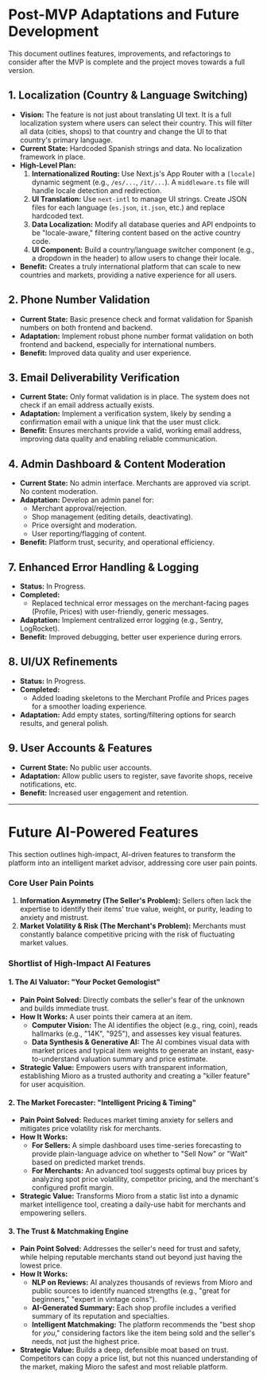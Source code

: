 # Post-MVP Adaptations and Future Development

This document outlines features, improvements, and refactorings to consider after the MVP is complete and the project moves towards a full version.

## 1. Localization (Country & Language Switching)
- **Vision:** The feature is not just about translating UI text. It is a full localization system where users can select their country. This will filter all data (cities, shops) to that country and change the UI to that country's primary language.
- **Current State:** Hardcoded Spanish strings and data. No localization framework in place.
- **High-Level Plan:**
    1.  **Internationalized Routing:** Use Next.js's App Router with a `[locale]` dynamic segment (e.g., `/es/...`, `/it/...`). A `middleware.ts` file will handle locale detection and redirection.
    2.  **UI Translation:** Use `next-intl` to manage UI strings. Create JSON files for each language (`es.json`, `it.json`, etc.) and replace hardcoded text.
    3.  **Data Localization:** Modify all database queries and API endpoints to be "locale-aware," filtering content based on the active country code.
    4.  **UI Component:** Build a country/language switcher component (e.g., a dropdown in the header) to allow users to change their locale.
- **Benefit:** Creates a truly international platform that can scale to new countries and markets, providing a native experience for all users.

## 2. Phone Number Validation
- **Current State:** Basic presence check and format validation for Spanish numbers on both frontend and backend.
- **Adaptation:** Implement robust phone number format validation on both frontend and backend, especially for international numbers.
- **Benefit:** Improved data quality and user experience.

## 3. Email Deliverability Verification
- **Current State:** Only format validation is in place. The system does not check if an email address actually exists.
- **Adaptation:** Implement a verification system, likely by sending a confirmation email with a unique link that the user must click.
- **Benefit:** Ensures merchants provide a valid, working email address, improving data quality and enabling reliable communication.

## 4. Admin Dashboard & Content Moderation
- **Current State:** No admin interface. Merchants are approved via script. No content moderation.
- **Adaptation:** Develop an admin panel for:
    - Merchant approval/rejection.
    - Shop management (editing details, deactivating).
    - Price oversight and moderation.
    - User reporting/flagging of content.
- **Benefit:** Platform trust, security, and operational efficiency.

## 7. Enhanced Error Handling & Logging
- **Status:** In Progress.
- **Completed:**
    - Replaced technical error messages on the merchant-facing pages (Profile, Prices) with user-friendly, generic messages.
- **Adaptation:** Implement centralized error logging (e.g., Sentry, LogRocket).
- **Benefit:** Improved debugging, better user experience during errors.

## 8. UI/UX Refinements
- **Status:** In Progress.
- **Completed:**
    - Added loading skeletons to the Merchant Profile and Prices pages for a smoother loading experience.
- **Adaptation:** Add empty states, sorting/filtering options for search results, and general polish.

## 9. User Accounts & Features
- **Current State:** No public user accounts.
- **Adaptation:** Allow public users to register, save favorite shops, receive notifications, etc.
- **Benefit:** Increased user engagement and retention.

---
# Future AI-Powered Features

This section outlines high-impact, AI-driven features to transform the platform into an intelligent market advisor, addressing core user pain points.

### Core User Pain Points
1.  **Information Asymmetry (The Seller's Problem):** Sellers often lack the expertise to identify their items' true value, weight, or purity, leading to anxiety and mistrust.
2.  **Market Volatility & Risk (The Merchant's Problem):** Merchants must constantly balance competitive pricing with the risk of fluctuating market values.

### Shortlist of High-Impact AI Features

#### 1. The AI Valuator: "Your Pocket Gemologist"
- **Pain Point Solved:** Directly combats the seller's fear of the unknown and builds immediate trust.
- **How It Works:** A user points their camera at an item.
    - **Computer Vision:** The AI identifies the object (e.g., ring, coin), reads hallmarks (e.g., "14K", "925"), and assesses key visual features.
    - **Data Synthesis & Generative AI:** The AI combines visual data with market prices and typical item weights to generate an instant, easy-to-understand valuation summary and price estimate.
- **Strategic Value:** Empowers users with transparent information, establishing Mioro as a trusted authority and creating a "killer feature" for user acquisition.

#### 2. The Market Forecaster: "Intelligent Pricing & Timing"
- **Pain Point Solved:** Reduces market timing anxiety for sellers and mitigates price volatility risk for merchants.
- **How It Works:**
    - **For Sellers:** A simple dashboard uses time-series forecasting to provide plain-language advice on whether to "Sell Now" or "Wait" based on predicted market trends.
    - **For Merchants:** An advanced tool suggests optimal buy prices by analyzing spot price volatility, competitor pricing, and the merchant's configured profit margin.
- **Strategic Value:** Transforms Mioro from a static list into a dynamic market intelligence tool, creating a daily-use habit for merchants and empowering sellers.

#### 3. The Trust & Matchmaking Engine
- **Pain Point Solved:** Addresses the seller's need for trust and safety, while helping reputable merchants stand out beyond just having the lowest price.
- **How It Works:**
    - **NLP on Reviews:** AI analyzes thousands of reviews from Mioro and public sources to identify nuanced strengths (e.g., "great for beginners," "expert in vintage coins").
    - **AI-Generated Summary:** Each shop profile includes a verified summary of its reputation and specialties.
    - **Intelligent Matchmaking:** The platform recommends the "best shop for *you*," considering factors like the item being sold and the seller's needs, not just the highest price.
- **Strategic Value:** Builds a deep, defensible moat based on trust. Competitors can copy a price list, but not this nuanced understanding of the market, making Mioro the safest and most reliable platform.
